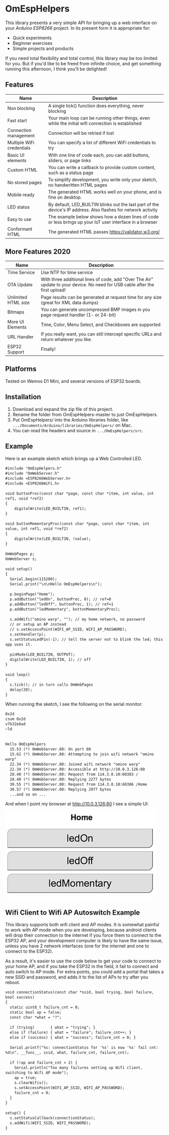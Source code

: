 # OmEspHelpers #

This library presents a very simple API for bringing up a web interface on your 
*Arduino ESP8266* project. In its present form it is appropriate for:

* Quick experiments
* Beginner exercises
* Simple projects and products

If you need total flexibility and total control, this library may be too limited for you.
But if you'd like to be freed from infinite choice, and get something running this afternoon, I think you'll be delighted!

## Features ##

| Name                | Description |
| ------------------- | ----------- |
| Non blocking        | A single tick() function does everything, never blocking |
| Fast start          | Your main loop can be running other things, even while the initial wifi connection is established |
| Connection management | Connection will be retried if lost |
| Multiple WiFi credentials | You can specify a list of different WiFi credentials to try |
| Basic UI elements   | With one line of code each, you can add buttons, sliders, or page links |
| Custom HTML         | You can write a callback to provide custom content, such as a status page |
| No stored pages     | To simplify development, you write only your sketch, no handwritten HTML pages |
| Mobile ready        | The generated HTML works well on your phone, and is fine on desktop. |
| LED status          | By default, LED_BUILTIN blinks out the last part of the device's IP address. Also flashes for network activity |
| Easy to use         | The example below shows how a dozen lines of code or less brings up your IoT user interface in a browser |
| Conformant HTML     | The generated HTML passes https://validator.w3.org/

## More Features 2020 ##

| Name                | Description |
| ------------------- | ----------- |
| Time Service        | Use NTP for time service |
| OTA Update          | With three additional lines of code, add "Over The Air" update to your device. No need for USB cable after the first upload! |
| Unlimited HTML size | Page results can be generated at request time for any size (great for XML data dumps)|
| Bitmaps             | You can generate uncompressed BMP images in you page request handler (1- or 24-bit) |
| More UI Elements    | Time, Color, Menu Select, and Checkboxes are supported |
| URL Handler         | If you really want, you can still intercept specific URLs and return whatever you like. |
| ESP32 Support       | Finally! |

## Platforms ##

Tested on Wemos D1 Mini, and several versions of ESP32 boards.

## Installation ##

1. Download and expand the zip file of this project.
1. Rename the folder from OmEspHelpers-master to just OmEspHelpers. 
1. Put OmEspHelpers/ into the Arduino libraries folder, like `.../Documents/Arduino/libraries/OmEspHelpers/` on Mac.
1. You can read the headers and source in `.../OmEspHelpers/src`.

## Example ##

Here is an example sketch which brings up a Web Controlled LED.

```
#include "OmEspHelpers.h"
#include "OmWebServer.h"
#include <ESP8266WebServer.h>
#include <ESP8266WiFi.h>

void buttonProc(const char *page, const char *item, int value, int ref1, void *ref2)
{
    digitalWrite(LED_BUILTIN, ref1);
}

void buttonMomentaryProc(const char *page, const char *item, int value, int ref1, void *ref2)
{
    digitalWrite(LED_BUILTIN, !value);
}

OmWebPages p;
OmWebServer s;

void setup() 
{
  Serial.begin(115200);
  Serial.print("\n\nHello OmEspHelpers\n");

  p.beginPage("Home");
  p.addButton("ledOn", buttonProc, 0); // ref=0
  p.addButton("ledOff", buttonProc, 1); // ref=1
  p.addButton("ledMomentary", buttonMomentaryProc);
  
  s.addWifi("omino warp", ""); // my home network, no password
  // or setup an AP instead
  // s.setAccessPoint(WIFI_AP_SSID, WIFI_AP_PASSWORD);
  s.setHandler(p);
  s.setStatusLedPin(-1); // tell the server not to blink the led; this app uses it.

  pinMode(LED_BUILTIN, OUTPUT);
  digitalWrite(LED_BUILTIN, 1); // off
}

void loop() 
{
  s.tick(); // in turn calls OmWebPages
  delay(20);
}
```

When running the sketch, I see the following on the serial monitor:

```
0x2d
csum 0x2d
v7b32e6ad
~ld


Hello OmEspHelpers
  15.53 (*) OmWebServer.80: On port 80
  15.62 (*) OmWebServer.80: Attempting to join wifi network "omino warp"
  22.34 (*) OmWebServer.80: Joined wifi network "omino warp"
  22.34 (*) OmWebServer.80: Accessible at http://10.0.3.126:80
  28.40 (*) OmWebServer.80: Request from 114.3.0.10:60383 /
  28.40 (*) OmWebServer.80: Replying 2277 bytes
  30.55 (*) OmWebServer.80: Request from 114.3.0.10:60386 /Home
  30.57 (*) OmWebServer.80: Replying 2977 bytes
  ...and so on ...
```

And when I point my browser at http://10.0.3.126:80 I see a simple UI:

![screen shot](img/screenshot1.jpg)

## Wifi Client to Wifi AP Autoswitch Example ##
This library supports both wifi client and AP modes. It is somewhat painful to work with AP mode when you are developing, because android clients will drop their connection to the internet if you force them to connect to the ESP32 AP, and your development computer is likely to have the same issue, unless you have 2 network interfaces (one for the internet and one to connect to the ESP32).

As a result, it's easier to use the code below to get your code to connect to your home AP, and if you take the ESP32 in the field, it fail to connect and auto switch to AP mode. For extra points, you could add a portal that takes a new SSID and password, and adds it to the list of APs to try after you reboot.
```
void connectionStatus(const char *ssid, bool trying, bool failure, bool success)
{
  static uint8_t failure_cnt = 0;
  static bool ap = false;
  const char *what = "?";

  if (trying)       { what = "trying"; }
  else if (failure) { what = "failure"; failure_cnt++; }
  else if (success) { what = "success"; failure_cnt = 0; }

  Serial.printf("%s: connectionStatus for '%s' is now '%s' fail cnt: %d\n", __func__, ssid, what, failure_cnt, failure_cnt);

  if (!ap and failure_cnt > 2) {
    Serial.println("Too many failures setting up Wifi client, switching to Wifi AP mode");
    ap = true;
    s.clearWifis();
    s.setAccessPoint(WIFI_AP_SSID, WIFI_AP_PASSWORD);
    failure_cnt = 0;
  }
}

setup() {
  s.setStatusCallback(connectionStatus);
  s.addWifi(WIFI_SSID, WIFI_PASSWORD);
}
```
